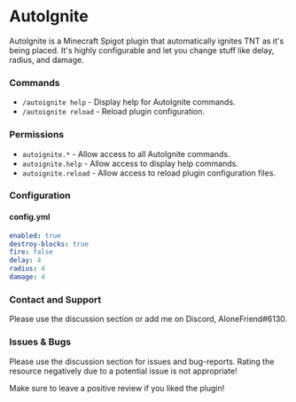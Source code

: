 # AutoIgnite

AutoIgnite is a Minecraft Spigot plugin that automatically ignites TNT as it's being placed. It's highly configurable and let you change stuff like delay, radius, and damage.

### Commands
* `/autoignite help` - Display help for AutoIgnite commands.
* `/autoignite reload` - Reload plugin configuration.

### Permissions
* `autoignite.*` - Allow access to all AutoIgnite commands.
* `autoignite.help` - Allow access to display help commands.
* `autoignite.reload` - Allow access to reload plugin configuration files.

### Configuration
#### config.yml
```yml
enabled: true
destroy-blocks: true
fire: false
delay: 4
radius: 4
damage: 4
```

### Contact and Support
Please use the discussion section or add me on Discord, AloneFriend#6130.

### Issues & Bugs
Please use the discussion section for issues and bug-reports. Rating the resource negatively due to a potential issue is not appropriate!

Make sure to leave a positive review if you liked the plugin!
